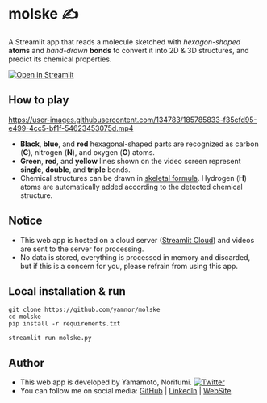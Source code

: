 # molske ✍️

A Streamlit app that reads a molecule sketched with _hexagon-shaped_ **atoms** and _hand-drawn_ **bonds** to convert it into 2D & 3D structures, and predict its chemical properties.

[![Open in Streamlit](https://static.streamlit.io/badges/streamlit_badge_black_white.svg)](https://molske.streamlitapp.com/)

## How to play

https://user-images.githubusercontent.com/134783/185785833-f35cfd95-e499-4cc5-bf1f-54623453075d.mp4

* **Black**, **blue**, and **red** hexagonal-shaped parts are recognized as
  carbon (**C**), nitrogen (**N**), and oxygen (**O**) atoms.
* **Green**, **red**, and **yellow** lines shown on the video screen represent
  **single**, **double**, and **triple** bonds.
* Chemical structures can be drawn in [skeletal formula](https://en.wikipedia.org/wiki/Skeletal_formula).
  Hydrogen (**H**) atoms are automatically added according to the detected chemical structure.

## Notice

* This web app is hosted on a cloud server ([Streamlit Cloud](https://streamlit.io/))
   and videos are sent to the server for processing.
* No data is stored, everything is processed in memory and discarded,
  but if this is a concern for you, please refrain from using this app.

## Local installation & run

```
git clone https://github.com/yamnor/molske
cd molske
pip install -r requirements.txt
```

```
streamlit run molske.py
```

## Author

* This web app is developed by Yamamoto, Norifumi. [![Twitter](https://img.shields.io/twitter/url/https/twitter.com/cloudposse.svg?style=social&label=Follow%20%40yamnor)](https://twitter.com/yamnor)
* You can follow me on social media:
  [GitHub](https://github.com/yamnor) | 
  [LinkedIn](https://www.linkedin.com/in/yamnor) | 
  [WebSite](https://yamlab.net).
